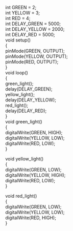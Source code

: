 int GREEN = 2;<br>
int YELLOW = 3;<br>
int RED = 4;<br>
int DELAY_GREEN = 5000;<br>
int DELAY_YELLOW = 2000;<br>
int DELAY_RED = 5000;<br>
void setup()<br>
{<br>
  pinMode(GREEN, OUTPUT);<br>
  pinMode(YELLOW, OUTPUT);<br>
  pinMode(RED, OUTPUT);<br>
}<br>
void loop()<br>
{<br>
  green_light();<br>
  delay(DELAY_GREEN);<br>
  yellow_light();<br>
  delay(DELAY_YELLOW);<br>
  red_light();<br>
  delay(DELAY_RED);<br>
}<br>
void green_light()<br>
{<br>
  digitalWrite(GREEN, HIGH);<br>
  digitalWrite(YELLOW, LOW);<br>
  digitalWrite(RED, LOW);<br>
}<br>

void yellow_light()<br>
{<br>
  digitalWrite(GREEN, LOW);<br>
  digitalWrite(YELLOW, HIGH);<br>
  digitalWrite(RED, LOW);<br>
}<br>

void red_light()<br>
{<br>
  digitalWrite(GREEN, LOW);<br>
  digitalWrite(YELLOW, LOW);<br>
  digitalWrite(RED, HIGH);<br>
}<br>
